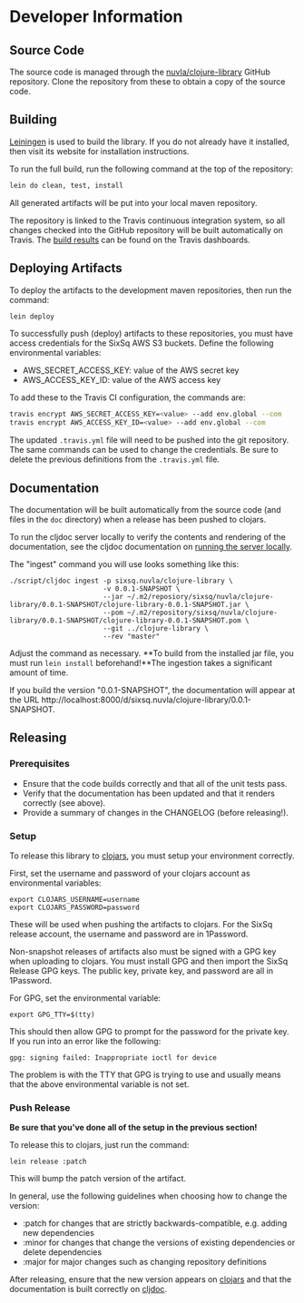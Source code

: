 # Developer Information

## Source Code

The source code is managed through the
[nuvla/clojure-library](https://github.com/nuvla/clojure-library)
GitHub repository. Clone the repository from these to obtain a copy of
the source code.

## Building

[Leiningen](https://leiningen.org/) is used to build the library.  If
you do not already have it installed, then visit its website for
installation instructions.

To run the full build, run the following command at the top of the
repository: 

```sh
lein do clean, test, install
```

All generated artifacts will be put into your local maven repository.

The repository is linked to the Travis continuous integration system,
so all changes checked into the GitHub repository will be built
automatically on Travis.  The [build
results](https://travis-ci.com/nuvla/clojure-library) can be found on
the Travis dashboards.

## Deploying Artifacts

To deploy the artifacts to the development maven repositories, then
run the command:

```sh
lein deploy
```

To successfully push (deploy) artifacts to these repositories, you
must have access credentials for the SixSq AWS S3 buckets.  Define the
following environmental variables:

 - AWS_SECRET_ACCESS_KEY: value of the AWS secret key
 - AWS_ACCESS_KEY_ID: value of the AWS access key

To add these to the Travis CI configuration, the commands are:

```sh
travis encrypt AWS_SECRET_ACCESS_KEY=<value> --add env.global --com
travis encrypt AWS_ACCESS_KEY_ID=<value> --add env.global --com 
```

The updated `.travis.yml` file will need to be pushed into the git
repository.  The same commands can be used to change the credentials.
Be sure to delete the previous definitions from the `.travis.yml`
file.

## Documentation

The documentation will be built automatically from the source code
(and files in the `doc` directory) when a release has been pushed to
clojars.

To run the cljdoc server locally to verify the contents and rendering
of the documentation, see the cljdoc documentation on [running the
server
locally](https://github.com/cljdoc/cljdoc/blob/master/doc/running-cljdoc-locally.md).

The "ingest" command you will use looks something like this:

    ./script/cljdoc ingest -p sixsq.nuvla/clojure-library \
                           -v 0.0.1-SNAPSHOT \
                           --jar ~/.m2/reposiory/sixsq/nuvla/clojure-library/0.0.1-SNAPSHOT/clojure-library-0.0.1-SNAPSHOT.jar \
                           --pom ~/.m2/repository/sixsq/nuvla/clojure-library/0.0.1-SNAPSHOT/clojure-library-0.0.1-SNAPSHOT.pom \
                           --git ../clojure-library \
                           --rev "master"

Adjust the command as necessary. **To build from the installed jar
file, you must run `lein install` beforehand!**The ingestion takes a
significant amount of time.

If you build the version "0.0.1-SNAPSHOT", the documentation will
appear at the URL
http://localhost:8000/d/sixsq.nuvla/clojure-library/0.0.1-SNAPSHOT. 

## Releasing

### Prerequisites

 - Ensure that the code builds correctly and that all of the unit
   tests pass.
 - Verify that the documentation has been updated and that it renders
   correctly (see above).
 - Provide a summary of changes in the CHANGELOG (before releasing!). 

### Setup

To release this library to [clojars](https://clojars.org), you must
setup your environment correctly.

First, set the username and password of your clojars account as
environmental variables:

    export CLOJARS_USERNAME=username
    export CLOJARS_PASSWORD=password

These will be used when pushing the artifacts to clojars.  For the
SixSq release account, the username and password are in 1Password.

Non-snapshot releases of artifacts also must be signed with a GPG key
when uploading to clojars.  You must install GPG and then import the
SixSq Release GPG keys.  The public key, private key, and password are
all in 1Password.

For GPG, set the environmental variable:

    export GPG_TTY=$(tty)

This should then allow GPG to prompt for the password for the private
key. If you run into an error like the following:

    gpg: signing failed: Inappropriate ioctl for device

The problem is with the TTY that GPG is trying to use and usually
means that the above environmental variable is not set.

### Push Release

**Be sure that you've done all of the setup in the previous section!**

To release this to clojars, just run the command:

    lein release :patch

This will bump the patch version of the artifact.

In general, use the following guidelines when choosing how to change
the version:

 - :patch for changes that are strictly backwards-compatible,
   e.g. adding new dependencies
 - :minor for changes that change the versions of existing
   dependencies or delete dependencies
 - :major for major changes such as changing repository definitions

After releasing, ensure that the new version appears on
[clojars](https://clojars.org) and that the documentation is built
correctly on [cljdoc](https://cljdoc.org).
